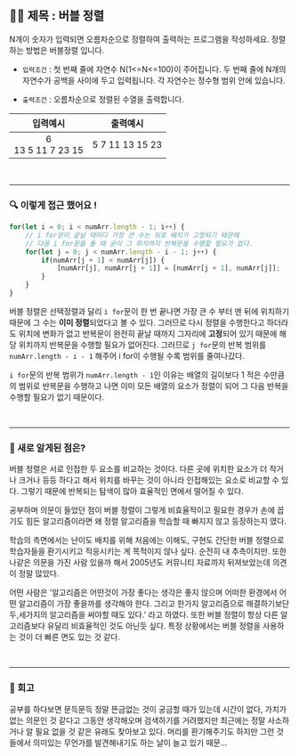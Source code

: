 ## ✍🏻 제목 : 버블 정렬
N개이 숫자가 입력되면 오름차순으로 정렬하여 출력하는 프로그램을 작성하세요. 정렬하는 방법은 버블정렬 입니다.

- `입력조건` : 첫 번째 줄에 자연수 N(1<=N<=100)이 주어집니다. 두 번째 줄에 N개의 자연수가 공백을 사이에 두고 입력됩니다. 각 자연수는 정수형 범위 안에 있습니다.

- `출력조건` : 오름차순으로 정렬된 수열을 출력합니다.

|입력예시|출력예시|
|:------:|:----:|
|6</br>13 5 11 7 23 15|5 7 11 13 15 23|


</br>

---

### 🔍 이렇게 접근 했어요 !

```javascript
for(let i = 0; i < numArr.length - 1; i++) {
    // i for문이 끝날 때마다 가장 큰 수는 뒤로 배치가 고정되기 때문에 
    // 다음 i for문을 돌 때 굳이 그 위치까지 반복문을 수행할 필요가 없다. 
    for(let j = 0; j < numArr.length - i - 1; j++) {
        if(numArr[j + 1] < numArr[j]) {
            [numArr[j], numArr[j + 1]] = [numArr[j + 1], numArr[j]]; 
        }        
    }
}
```
버블 정렬은 선택정렬과 달리 `i for`문이 한 번 끝나면 가장 큰 수 부터 맨 뒤에 위치하기 때문에 그 수는 **이미 정렬**되었다고 볼 수 있다.
그러므로 다시 정렬을 수행한다고 하더라도 위치에 변화가 없고 반복문이 완전히 끝날 때까지 그자리에 **고정**되어 있기 때문에 해당 위치까지 반복문을 수행할 필요가 없어진다.
그러므로 `j for`문의 반복 범위를 `numArr.length - i - 1` 해주어 i for이 수행될 수록 범위를 줄여나갔다.

`i for`문의 반복 범위가 `numArr.length - 1`인 이유는 배열의 길이보다 1 적은 수만큼의 범위로 반복문을 수행하고 나면 이미 모든 배열의 요소가 정렬이 되어 그 다음 반복을 수행할 필요가 없기 때문이다.

</br>

---

### 🎉 새로 알게된 점은?
버블 정렬은 서로 인접한 두 요소를 비교하는 것이다. 다른 곳에 위치한 요소가 더 작거나 크거나 등등 하다고 해서 위치를 바꾸는 것이 아니라 인접해있는 요소로 비교할 수 있다. 그렇기 때문에 반복되는 탐색이 많아 효율적인 면에서 떨어질 수 있다. 

공부하며 의문이 들었던 점이 버블 정렬이 그렇게 비효율적이고 필요한 경우가 손에 꼽기도 힘든 알고리즘이라면 왜 정렬 알고리즘을 학습할 때 빠지지 않고 등장하는지 였다. 

학습의 측면에서는 난이도 배치를 위해 처음에는 이해도, 구현도 간단한 버블 정렬으로 학습자들을 환기시키고 적응시키는 게 목적이지 않나 싶다. 순전히 내 추측이지만. 또한 나같은 의문을 가진 사람 있을까 해서 2005년도 커뮤니티 자료까지 뒤져보았는데 의견이 정말 많았다.

어떤 사람은 '알고리즘은 어떤것이 가장 좋다는 생각은 좋지 않으며 어떠한 환경에서 어떤 알고리즘이 가장 좋을까를 생각해야 한다. 그리고 한가지 알고리즘으로 해결하기보단 두,세가지의 알고리즘을 써야할 때도 있다.' 라고 하였다. 또한 버블 정렬이 항상 다른 알고리즘보다 유달리 비효율적인 것도 아닌듯 싶다. 특정 상황에서는 버블 정렬을 사용하는 것이 더 빠른 면도 있는 것 같다.

</br>

---

### 🐾 회고
공부를 하다보면 문득문득 정말 뜬금없는 것이 궁금할 때가 있는데 시간이 없다, 가치가 없는 의문인 것 같다고 그동안 생각해오며 검색하기를 거려했지만 최근에는 정말 사소하거나 알 필요 없을 것 같은 유래도 찾아보고 있다. 머리를 환기해주기도 하지만 그런 것들에서 의미있는 무언가를 발견해내기도 하는 날이 늘고 있기 때문...